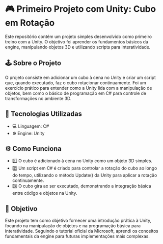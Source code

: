 # 🎮 Primeiro Projeto com Unity: Cubo em Rotação
Este repositório contém um projeto simples desenvolvido como primeiro treino com a Unity. O objetivo foi aprender os fundamentos básicos da engine, manipulando objetos 3D e utilizando scripts para interatividade.

## 🕹️ Sobre o Projeto
O projeto consiste em adicionar um cubo à cena no Unity e criar um script que, quando executado, faz o cubo rotacionar continuamente. Foi um exercício prático para entender como a Unity lida com a manipulação de objetos, bem como o básico de programação em C# para controle de transformações no ambiente 3D.

## 🚀 Tecnologias Utilizadas
- 💻 Linguagem: C#
- ⚙️ Engine: Unity

## ⚙️ Como Funciona
- 1️⃣ O cubo é adicionado à cena no Unity como um objeto 3D simples.
- 2️⃣ Um script em C# é criado para controlar a rotação do cubo ao longo do tempo, utilizando o método Update() da Unity para aplicar a rotação continuamente.
- 3️⃣ O cubo gira ao ser executado, demonstrando a integração básica entre código e objetos na Unity.

## 🎯 Objetivo
Este projeto tem como objetivo fornecer uma introdução prática à Unity, focando na manipulação de objetos e na programação básica para interatividade. Seguindo o tutorial oficial da Microsoft, aprendi os conceitos fundamentais da engine para futuras implementações mais complexas.
